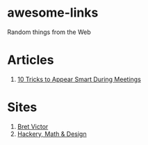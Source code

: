 # awesome-links
Random things from the Web

# Articles
1. [10 Tricks to Appear Smart During Meetings](https://medium.com/conquering-corporate-america/10-tricks-to-appear-smart-during-meetings-27b489a39d1a)


# Sites
1. [Bret Victor](http://worrydream.com/)
2. [Hackery, Math & Design](http://acko.net/)

